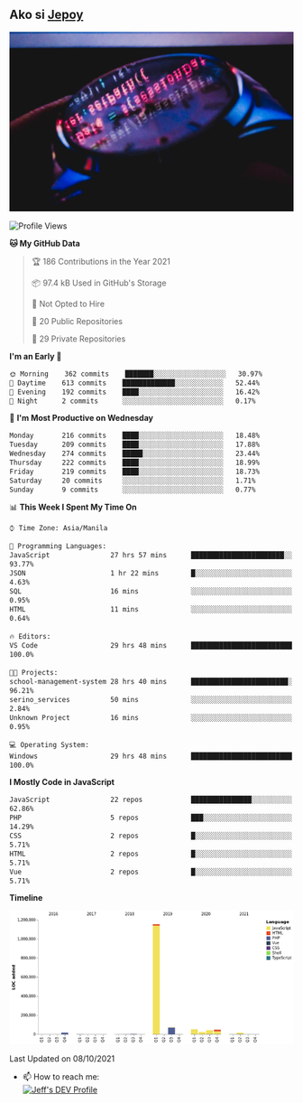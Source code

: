 ## Ako si [Jepoy](https://github.com/je-poy)
![je-poy-cover-img](imgs/cover.jpeg)

<!--START_SECTION:waka-->
![Profile Views](http://img.shields.io/badge/Profile%20Views-0-blue)

**🐱 My GitHub Data** 

> 🏆 186 Contributions in the Year 2021
 > 
> 📦 97.4 kB Used in GitHub's Storage 
 > 
> 🚫 Not Opted to Hire
 > 
> 📜 20 Public Repositories 
 > 
> 🔑 29 Private Repositories  
 > 
**I'm an Early 🐤** 

```text
🌞 Morning    362 commits    ███████░░░░░░░░░░░░░░░░░░   30.97% 
🌆 Daytime    613 commits    █████████████░░░░░░░░░░░░   52.44% 
🌃 Evening    192 commits    ████░░░░░░░░░░░░░░░░░░░░░   16.42% 
🌙 Night      2 commits      ░░░░░░░░░░░░░░░░░░░░░░░░░   0.17%

```
📅 **I'm Most Productive on Wednesday** 

```text
Monday       216 commits    ████░░░░░░░░░░░░░░░░░░░░░   18.48% 
Tuesday      209 commits    ████░░░░░░░░░░░░░░░░░░░░░   17.88% 
Wednesday    274 commits    █████░░░░░░░░░░░░░░░░░░░░   23.44% 
Thursday     222 commits    ████░░░░░░░░░░░░░░░░░░░░░   18.99% 
Friday       219 commits    ████░░░░░░░░░░░░░░░░░░░░░   18.73% 
Saturday     20 commits     ░░░░░░░░░░░░░░░░░░░░░░░░░   1.71% 
Sunday       9 commits      ░░░░░░░░░░░░░░░░░░░░░░░░░   0.77%

```


📊 **This Week I Spent My Time On** 

```text
⌚︎ Time Zone: Asia/Manila

💬 Programming Languages: 
JavaScript               27 hrs 57 mins      ███████████████████████░░   93.77% 
JSON                     1 hr 22 mins        █░░░░░░░░░░░░░░░░░░░░░░░░   4.63% 
SQL                      16 mins             ░░░░░░░░░░░░░░░░░░░░░░░░░   0.95% 
HTML                     11 mins             ░░░░░░░░░░░░░░░░░░░░░░░░░   0.64%

🔥 Editors: 
VS Code                  29 hrs 48 mins      █████████████████████████   100.0%

🐱‍💻 Projects: 
school-management-system 28 hrs 40 mins      ████████████████████████░   96.21% 
serino_services          50 mins             ░░░░░░░░░░░░░░░░░░░░░░░░░   2.84% 
Unknown Project          16 mins             ░░░░░░░░░░░░░░░░░░░░░░░░░   0.95%

💻 Operating System: 
Windows                  29 hrs 48 mins      █████████████████████████   100.0%

```

**I Mostly Code in JavaScript** 

```text
JavaScript               22 repos            ███████████████░░░░░░░░░░   62.86% 
PHP                      5 repos             ███░░░░░░░░░░░░░░░░░░░░░░   14.29% 
CSS                      2 repos             █░░░░░░░░░░░░░░░░░░░░░░░░   5.71% 
HTML                     2 repos             █░░░░░░░░░░░░░░░░░░░░░░░░   5.71% 
Vue                      2 repos             █░░░░░░░░░░░░░░░░░░░░░░░░   5.71%

```


**Timeline**

![Chart not found](https://raw.githubusercontent.com/je-poy/je-poy/main/charts/bar_graph.png) 


 Last Updated on 08/10/2021
<!--END_SECTION:waka-->

- 📫 How to reach me: <br />
[<img src="https://d2fltix0v2e0sb.cloudfront.net/dev-badge.svg" width="50" alt="Jeff's DEV Profile" />](https://dev.to/jepoy)
<!--
**je-poy/je-poy** is a ✨ _special_ ✨ repository because its `README.md` (this file) appears on your GitHub profile.

Here are some ideas to get you started:

- 🔭 I’m currently working on ...
- 🌱 I’m currently learning ...
- 👯 I’m looking to collaborate on ...
- 🤔 I’m looking for help with ...
- 💬 Ask me about ...

- 😄 Pronouns: ...
- ⚡ Fun fact: ...
-->
